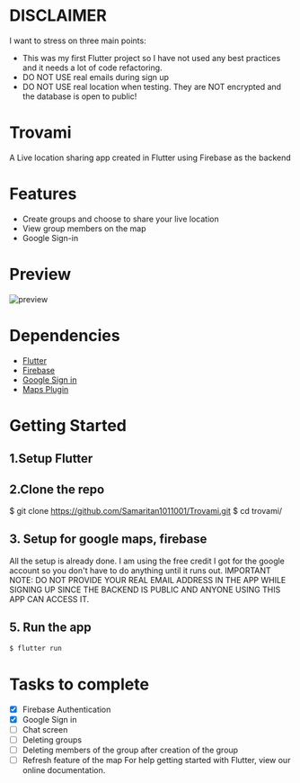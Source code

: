 # DISCLAIMER
I want to stress on three main points:
* This was my first Flutter project so I have not used any best practices and it needs a lot of code refactoring.
* DO NOT USE real emails during sign up
* DO NOT USE real location when testing. They are NOT encrypted and the database is open to public!


# Trovami

A Live location sharing app created in Flutter using Firebase as the backend 


# Features

- Create groups and choose to share your live location
- View group members on the map 
- Google Sign-in

# Preview

![preview](https://github.com/Samaritan1011001/Trovami/blob/master/ezgif.com-video-to-gif.gif)


# Dependencies

* [Flutter](https://flutter.io/) 
* [Firebase](https://firebase.google.com/) 
* [Google Sign in](https://github.com/flutter/plugins/tree/master/packages/google_sign_in) 
* [Maps Plugin](https://pub.dev/packages/google_maps_flutter) 

# Getting Started

## 1.Setup Flutter

## 2.Clone the repo

$ git clone https://github.com/Samaritan1011001/Trovami.git
$ cd trovami/

## 3. Setup for google maps, firebase

All the setup is already done. I am using the free credit I got for the google account so you don't have to do anything until it runs out. 
IMPORTANT NOTE:
DO NOT PROVIDE YOUR REAL EMAIL ADDRESS IN THE APP WHILE SIGNING UP SINCE THE BACKEND IS PUBLIC AND ANYONE USING THIS APP CAN ACCESS IT.

## 5. Run the app

```sh
$ flutter run
```

# Tasks to complete

- [x] Firebase Authentication 
- [x] Google Sign in
- [ ] Chat screen 
- [ ] Deleting groups
- [ ] Deleting members of the group after creation of the group
- [ ] Refresh feature of the map 
For help getting started with Flutter, view our online
documentation.

